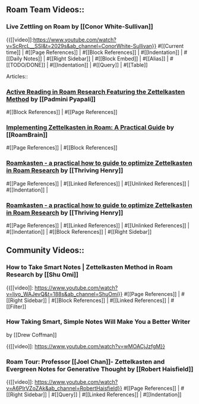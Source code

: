 ## Roam Team Videos::

### Live Zettling on Roam by [[Conor White-Sullivan]]

{{[[video]]:https://www.youtube.com/watch?v=ScRrcL__SSI&t=2029s&ab_channel=ConorWhite-Sullivan}}
#[[Current time]] | #[[Page References]] | #[[Block References]] | #[[Indentation]] | #[[Daily Notes]] | #[[Right Sidebar]] | #[[Block Embed]] | #[[Alias]] | #[[TODO/DONE]] | #[[Indentation]] | #[[Query]] | #[[Table]]

Articles::

### [Active Reading in Roam Research Featuring the Zettelkasten Method](https://padminipyapali.medium.com/zettelkasten-method-roam-research-f7b341f14fbd) by [[Padmini Pyapali]]

#[[Block References]] | #[[Page References]]

### [Implementing Zettelkasten in Roam: A Practical Guide](https://www.roambrain.com/implementing-zettelkasten-in-roam/) by [[RoamBrain]]

#[[Page References]] | #[[Block References]] 

### [Roamkasten - a practical how to guide to optimize Zettelkasten in Roam Research](https://www.thrivinghenry.com/writings/roamkasten-a-practical-how-to-guide-to-optimize-zettelkasten-in-roam-research) by [[Thriving Henry]]


#[[Page References]] | #[[Linked References]] | #[[Unlinked References]] | #[[Indentation]] |

### [Roamkasten - a practical how to guide to optimize Zettelkasten in Roam Research](https://www.thrivinghenry.com/writings/roamkasten-a-practical-how-to-guide-to-optimize-zettelkasten-in-roam-research) by [[Thriving Henry]]

#[[Page References]] | #[[Linked References]] | #[[Unlinked References]] | #[[Indentation]] | #[[Block References]] | #[[Right Sidebar]]



## Community Videos::

### How to Take Smart Notes | Zettelkasten Method in Roam Research by [[Shu Omi]]

{{[[video]]: https://www.youtube.com/watch?v=ljyo_WAJevQ&t=188s&ab_channel=ShuOmi}}
#[[Page References]] | #[[Right Sidebar]] | #[[Block References]] | #[[Linked References]] | #[[Filter]] 

### How Taking Smart, Simple Notes Will Make You a Better Writer
by [[Drew Coffman]]

{{[[video]]: https://www.youtube.com/watch?v=wMOACjJzfgM}}

### Roam Tour: Professor [[Joel Chan]]- Zettelkasten and Evergreen Notes for Generative Thought by [[Robert Haisfield]]

{{[[video]]: https://www.youtube.com/watch?v=A6PIrVZoZAk&ab_channel=RobertHaisfield}}
#[[Page References]] | #[[Right Sidebar]] | #[[Query]] | #[[Linked References]] | #[[Indentation]] 

